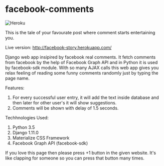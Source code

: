 # facebook-comments

![Heroku](https://heroku-badge.herokuapp.com/?app=facebook-story&root=admin&style=flat)

This is the tale of your favourate post where comment starts entertaining you.

Live version: http://facebook-story.herokuapp.com/

Django web app insipired by facebook real comments. It fetch comments from facebook by the help of Facebook Graph API and in Python it is used by facebook-sdk module.
With so many AJAX calls this web app gives you relax feeling of reading some funny comments randomly just by typing the page name.

Features:
1. For every successful user entry, it will add the text inside database and then later for other user's it will show suggestions.
2. Comments will be shown with delay of 1.5 seconds.

Techhnologies Used:
1. Python 3.5
2. Django 1.11.0
3. Materialize CSS Framework
4. Facebook Graph API (facebook-sdk)

If you love this page then please press +1 button in the given website. It's like clapping for someone so you can press that button many times.
